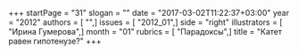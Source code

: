 +++
startPage = "31"
slogan = ""
date = "2017-03-02T11:22:37+03:00"
year = "2012"
authors = [ "",]
issues = [ "2012_01",]
side = "right"
illustrators = [ "Ирина Гумерова",]
month = "01"
rubrics = [ "Парадоксы",]
title = "Катет равен гипотенузе?"
+++
